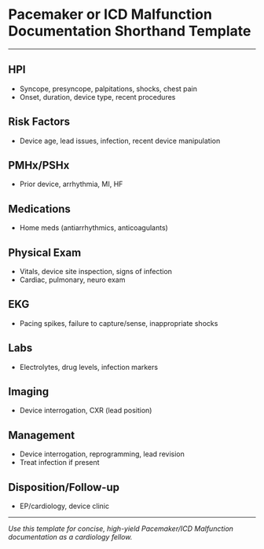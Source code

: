 # Pacemaker or ICD Malfunction Documentation Shorthand Template

---

## HPI
- Syncope, presyncope, palpitations, shocks, chest pain
- Onset, duration, device type, recent procedures

## Risk Factors
- Device age, lead issues, infection, recent device manipulation

## PMHx/PSHx
- Prior device, arrhythmia, MI, HF

## Medications
- Home meds (antiarrhythmics, anticoagulants)

## Physical Exam
- Vitals, device site inspection, signs of infection
- Cardiac, pulmonary, neuro exam

## EKG
- Pacing spikes, failure to capture/sense, inappropriate shocks

## Labs
- Electrolytes, drug levels, infection markers

## Imaging
- Device interrogation, CXR (lead position)

## Management
- Device interrogation, reprogramming, lead revision
- Treat infection if present

## Disposition/Follow-up
- EP/cardiology, device clinic

---
*Use this template for concise, high-yield Pacemaker/ICD Malfunction documentation as a cardiology fellow.*
